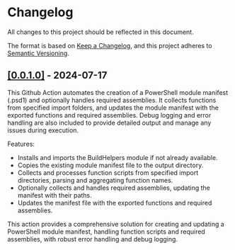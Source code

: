 # Changelog

All changes to this project should be reflected in this document.

The format is based on [Keep a Changelog](https://keepachangelog.com/en/1.0.0/), and this project adheres to [Semantic Versioning](https://semver.org/spec/v2.0.0.html).

## [[0.0.1.0]](https://github.com/mod-posh/CreatePowerShellManifest/releases/tag/v0.0.1.0) - 2024-07-17

This Github Action automates the creation of a PowerShell module manifest (.psd1) and optionally handles required assemblies. It collects functions from specified import folders, and updates the module manifest with the exported functions and required assemblies. Debug logging and error handling are also included to provide detailed output and manage any issues during execution.

Features:

- Installs and imports the BuildHelpers module if not already available.
- Copies the existing module manifest file to the output directory.
- Collects and processes function scripts from specified import directories, parsing and aggregating function names.
- Optionally collects and handles required assemblies, updating the manifest with their paths.
- Updates the manifest file with the exported functions and required assemblies.

This action provides a comprehensive solution for creating and updating a PowerShell module manifest, handling function scripts and required assemblies, with robust error handling and debug logging.
